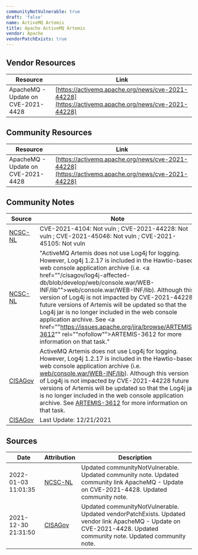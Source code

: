 ```yaml
---
communityNotVulnerable: true
draft: 'false'
name: ActiveMQ Artemis
title: Apache ActiveMQ Artemis
vendor: Apache
vendorPatchExists: true
---
```


## Vendor Resources
| Resource | Link |
| --- | --- |
| ApacheMQ - Update on CVE-2021-4428 | [https://activemq.apache.org/news/cve-2021-44228](https://activemq.apache.org/news/cve-2021-44228) |

## Community Resources
| Resource | Link |
| --- | --- |
| ApacheMQ - Update on CVE-2021-4428 | [https://activemq.apache.org/news/cve-2021-44228](https://activemq.apache.org/news/cve-2021-44228) |

## Community Notes
| Source | Note |
| --- | --- |
| [NCSC-NL](https://github.com/NCSC-NL/log4shell/blob/main/software/README.md) | CVE-2021-4104: Not vuln ; CVE-2021-44228: Not vuln ; CVE-2021-45046: Not vuln ; CVE-2021-45105: Not vuln </ul> |
| [NCSC-NL](https://github.com/NCSC-NL/log4shell/blob/main/software/README.md) | "ActiveMQ Artemis does not use Log4j for logging. However, Log4j 1.2.17 is included in the Hawtio-based web console application archive (i.e. <a href=""/cisagov/log4j-affected-db/blob/develop/web/console.war/WEB-INF/lib"">web/console.war/WEB-INF/lib</a>). Although this version of Log4j is not impacted by CVE-2021-44228 future versions of Artemis will be updated so that the Log4j jar is no longer included in the web console application archive. See <a href=""https://issues.apache.org/jira/browse/ARTEMIS-3612"" rel=""nofollow"">ARTEMIS-3612</a> for more information on that task." |
| [CISAGov](https://raw.githubusercontent.com/cisagov/log4j-affected-db/develop/README.md) | ActiveMQ Artemis does not use Log4j for logging. However, Log4j 1.2.17 is included in the Hawtio-based web console application archive (i.e. [web/console.war/WEB-INF/lib](web/console.war/WEB-INF/lib)). Although this version of Log4j is not impacted by CVE-2021-44228 future versions of Artemis will be updated so that the Log4j jar is no longer included in the web console application archive. See [ARTEMIS-3612](https://issues.apache.org/jira/browse/ARTEMIS-3612) for more information on that task. |
| [CISAGov](https://raw.githubusercontent.com/cisagov/log4j-affected-db/develop/README.md) | Last Update: 12/21/2021 |

## Sources
| Date | Attribution | Description |
| --- | --- | --- |
| 2022-01-03 11:01:35 | [NCSC-NL](https://github.com/NCSC-NL/log4shell/blob/main/software/README.md) | Updated communityNotVulnerable. Updated community note. Updated community link ApacheMQ - Update on CVE-2021-4428. Updated community note.  |
| 2021-12-30 21:31:50 | [CISAGov](https://raw.githubusercontent.com/cisagov/log4j-affected-db/develop/README.md) | Updated communityNotVulnerable. Updated vendorPatchExists. Updated vendor link ApacheMQ - Update on CVE-2021-4428. Updated community note. Updated community note.  |
